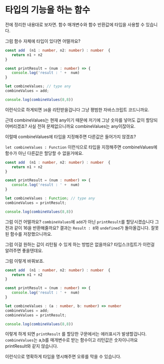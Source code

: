 # 타입의 기능을 하는 함수

전에 정리한 내용대로 보자면. 함수 매개변수와 함수 반환값에 타입을 사용할 수 있습니다.

그럼 함수 자체에 타입이 있다면 어떨까요?

```ts
const add  (n1 : number, n2: number) : number  {
   return n1 + n2
}

const printResult = (num : number) => {
   console.log('result : ' +  num)
}

let combineValues; // type any
combineValues = add;

console.log(combineValues(8,8))
```

이런식으로 하게되면 `16`을 리턴받을겁니다 그냥 평범한 자바스크립트 코드니까요.

근데 combineValues는 현재 any이기 때문에 저기에 그냥 숫자를 넣어도 값이 할당되어버리겠죠? 사실 전혀 문제없으니까요
combineValues는 any이잖아요.

이럴때 combineValues에 타입을 지정해주면 다른값은 들어가지 않겠죠?

`let combineValues : Function` 이런식으로 타입을 지정해주면 combineValues에 함수가 아닌 다른값은 할당할 수 없을거에요.

```ts
const add  (n1 : number, n2: number) : number  {
   return n1 + n2
}

const printResult = (num : number) => {
   console.log('result : ' +  num)
}

let combineValues : Function; // type any
combineValues = printResult;

console.log(combineValues(8,8))
```

그럼 이건 어떨까요? `combineValues`에 `add`가 아닌 `printResult`를 할당시켰습니다 그 전과 같이 16을 반환해줄까요?
결과는 `Result : 8`와 `undefined`가 돌아올겁니다. 잘못된 함수를 저장했으니까요.

그럼 이걸 원하는 값이 리턴될 수 있게 하는 방법은 없을까요?
타입스크립트가 이런걸 알려주면 좋을텐데요.

그럼 이렇게 바꿔보죠.

```ts
const add  (n1 : number, n2: number) : number  {
   return n1 + n2
}

const printResult = (num : number) => {
   console.log('result : ' +  num)
}

let combineValues : (a : number, b: number) => number
combineValues = add;
combineValues = printResult;

console.log(combineValues(8,8))
```

이렇게 하게 되면 `printResult` 를 할당한 구문에서는 에러표시가 발생할겁니다. `combineValues`는 a,b를 매개변수로 받는 함수이고 리턴값은 숫자이니까요 printResult와 같지 않습니다.

이런식으로 명확하게 타입을 명시해주면 오류를 막을 수 있습니다.
